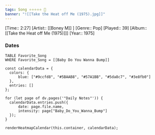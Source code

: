 ```yaml
---
tags: Song ⭐⭐⭐⭐⭐ 💛
banner: "![[Take the Heat off Me (1975).jpg]]"
---
```

[Time:: 2:27]
[Artist:: [[Boney M]] ]
[Genre:: Pop]
[Played:: 39]
[Album:: [[Take the Heat off Me (1975)]]]
[Year:: 1975]
### Dates
````dataview
TABLE Favorite_Song
WHERE Favorite_Song = [[Baby Do You Wanna Bump]]
````

  ```dataviewjs
const calendarData = { 
	colors: { 
		blue: ["#9ccfd8", "#5BAAB8", "#57A1BB", "#5da8c7", "#3e8fb0"] 
	}, 
	entries: [] 
}; 

for (let page of dv.pages('"Daily Notes"')) { 
	calendarData.entries.push({ 
		date: page.file.name, 
		intensity: page["Baby_Do_You_Wanna_Bump"]
	}); 
} 

renderHeatmapCalendar(this.container, calendarData);
```
